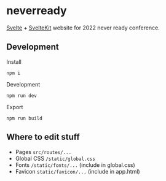 # neverready

[Svelte](https://svelte.dev) + [SvelteKit](https://kit.svelte.dev) website for 2022 never ready conference.

## Development

Install
```
npm i
```

Development
```
npm run dev
```

Export
```
npm run build
```

## Where to edit stuff

- Pages `src/routes/...`
- Global CSS `/static/global.css`
- Fonts `/static/fonts/...` (include in global.css)
- Favicon `static/favicon/...` (include in app.html)